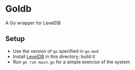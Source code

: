 # Goldb

A Go wrapper for LevelDB

## Setup

- Use the version of `go` specified in `go.mod`
- Install [LevelDB](https://github.com/google/leveldb) in this directory; build it
- Run `go run main.go` for a simple exercise of the system
